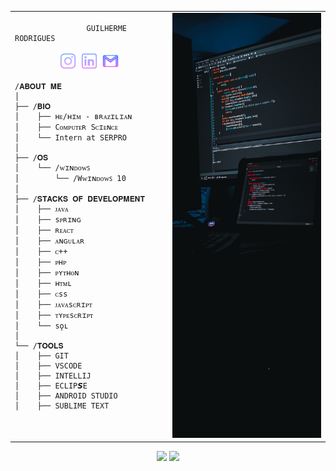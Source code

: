 <table align="center">
  <tr>
    <td style="width: 50%; vertical-align: top;">
      <p style="font-family: monospace; font-size: 16px;">
             
                    GUILHERME RODRIGUES
<div display=flex align="center" dir="auto">
     <a href="https://www.instagram.com/guiismx/" rel="nofollow" target="_blank"><img src="https://github.com/Guismx/Images-Icons/blob/main/instagram-512.png?raw=true" width="30" style="max-width: 100%;"></a>
      <a href="https://www.linkedin.com/in/guilhermesmx" rel="nofollow" target="_blank"><img src="https://github.com/Guismx/Images-Icons/blob/main/linkedin-512.png?raw=true" width="30" style="max-width: 100%;"></a>
      <a href="mailto:Guilhermesmx@gmail.com" rel="nofollow" target="_blank"><img src="https://github.com/Guismx/Images-Icons/blob/main/gmail-logo-512.png?raw=true" width="30" style="max-width: 100%;"></a>
</div>

    /𝐀𝐁𝐎𝐔𝐓 𝐌𝐄
    │
    ├── /𝐁𝐈𝐎
    │    ├── ʜᴇ/ʜɪᴍ - ʙʀᴀᴢɪʟɪᴀɴ                       
    │    ├── 𝙲ᴏᴍᴘᴜᴛᴇʀ 𝚂ᴄɪᴇɴᴄᴇ
    │    └── 𝙸ntern at SERPRO
    │
    ├── /𝐎𝐒
    │    └── /ᴡɪɴᴅᴏᴡꜱ
    │        └── /Wᴡɪɴᴅᴏᴡꜱ 𝟣0
    │
    ├── /𝐒𝐓𝐀𝐂𝐊𝐒 𝐎𝐅 𝐃𝐄𝐕𝐄𝐋𝐎𝐏𝐌𝐄𝐍𝐓
    │    ├── ᴊᴀᴠᴀ 
    │    ├── sᴘʀɪɴɢ
    │    ├── ʀᴇᴀᴄᴛ
    │    ├── ᴀɴɢᴜʟᴀʀ
    │    ├── ᴄ++
    │    ├── ᴘʜᴘ
    │    ├── ᴘʏᴛʜᴏɴ
    │    ├── ʜᴛᴍʟ
    │    ├── ᴄss
    │    ├── ᴊᴀᴠᴀsᴄʀɪᴘᴛ
    │    ├── ᴛʏᴘᴇsᴄʀɪᴘᴛ
    │    └── sǫʟ
    │
    └── /𝐓𝐎𝐎𝐋𝐒
    │    ├── 𝙶𝙸𝚃
    │    ├── 𝚅𝚂𝙲𝙾𝙳𝙴
    │    ├── 𝙸𝙽𝚃𝙴𝙻𝙻𝙸𝙹
    │    ├── 𝙴𝙲𝙻𝙸𝙿𝙎𝙴
    │    ├── 𝙰𝙽𝙳R𝙾𝙸𝙳 𝚂𝚃𝚄𝙳𝙸𝙾
    │    ├── 𝚂𝚄𝙱𝙻𝙸𝙼𝙴 𝚃𝙴𝚇𝚃


  <td style="width: 50%;">
       <img src="https://github.com/Guismx/Guismx/blob/main/2457810fa5a6461d3e5bf5a5d0646085.jpg?raw=true" alt="Angel" style="width: 500px; height: 680px; border: none;"/>
    </td>
  </tr>
  
</table>
<div align="center" style="width: 100%;">
  <div>
  <a href="https://github.com/Guismx" style="color:#5c404000">
    <img width="55%" src="https://github-readme-stats.vercel.app/api?username=Guismx&amp;hide=&amp;count_private=true&amp;bg_color=0D1117&amp;theme=react&amp;hide_border=true&amp;show_icons=true" data-canonical-src="https://github-readme-stats.vercel.app/api?username=Guismx&amp;hide=&amp;count_private=true&amp;bg_color=0D1117&amp;theme=react&amp;hide_border=true&amp;show_icons=true" style="max-width: 100%;">
  </a>
  <a>
     <img width="40%" src="https://github-readme-stats.vercel.app/api/top-langs/?username=Guismx&amp;langs_count=10&amp;count_private=true&amp;layout=compact&amp;theme=react&amp;hide_border=true&amp;bg_color=0D1117" data-canonical-src="https://github-readme-stats.vercel.app/api/top-langs/?username=Guismx&amp;langs_count=10&amp;count_private=true&amp;layout=compact&amp;theme=react&amp;hide_border=true&amp;bg_color=4169E1" style="max-width: 100%;">
  </a>
</div>
</div>

